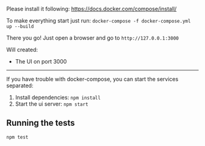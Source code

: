 Please install it following: https://docs.docker.com/compose/install/

To make everything start just run: `docker-compose -f docker-compose.yml up --build`

There you go! Just open a browser and go to `http://127.0.0.1:3000`

Will created:
- The UI on port 3000

--- 

If you have trouble with docker-compose, you can start the services separated:

1. Install dependencies: `npm install`
2. Start the ui server: `npm start`

## Running the tests
`npm test`


